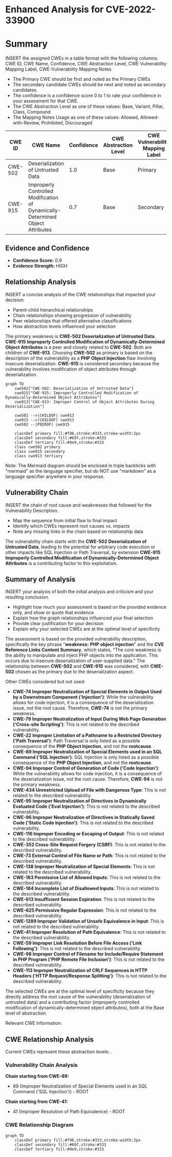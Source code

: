 # Enhanced Analysis for CVE-2022-33900

# Summary
INSERT the assigned CWEs in a table format with the following columns: CWE ID, CWE Name, Confidence, CWE Abstraction Level, CWE Vulnerability Mapping Label, CWE-Vulnerability Mapping Notes
  - The Primary CWE should be first and noted as the Primary CWEs
  - The secondary candidate CWEs should be next and noted as secondary candidates.
  - The confidence is a confidence score 0 to 1 to rate your confidence in your assessment for that CWE.
  - The CWE Abstraction Level as one of these values: Base, Variant, Pillar, Class, Compound
  - The Mapping Notes Usage as one of these values: Allowed, Allowed-with-Review, Prohibited, Discouraged

| CWE ID | CWE Name | Confidence | CWE Abstraction Level | CWE Vulnerability Mapping Label | CWE-Vulnerability Mapping Notes |
|---|---|---|---|---|---|
| CWE-502 | Deserialization of Untrusted Data | 1.0 | Base | Primary | Allowed |
| CWE-915 | Improperly Controlled Modification of Dynamically-Determined Object Attributes | 0.7 | Base | Secondary | Allowed |

## Evidence and Confidence

*   **Confidence Score:** 0.9
*   **Evidence Strength:** HIGH

## Relationship Analysis
INSERT a concise analysis of the CWE relationships that impacted your decision:
  - Parent-child hierarchical relationships
  - Chain relationships showing progression of vulnerability
  - Peer relationships that offered alternative classifications
  - How abstraction levels influenced your selection

The primary weakness is **CWE-502 Deserialization of Untrusted Data**. **CWE-915 Improperly Controlled Modification of Dynamically-Determined Object Attributes** is a peer and closely related to **CWE-502**. Both are children of **CWE-913**. Choosing **CWE-502** as primary is based on the description of the vulnerability as a **PHP Object Injection** flaw involving insecure deserialization. **CWE-915** is considered secondary because the vulnerability involves modification of object attributes through deserialization.

```mermaid
graph TD
    cwe502["CWE-502: Deserialization of Untrusted Data"]
    cwe915["CWE-915: Improperly Controlled Modification of Dynamically-Determined Object Attributes"]
    cwe913["CWE-913: Improper Control of Object Attributes During Deserialization"]

    cwe502 -->|CHILDOF| cwe913
    cwe915 -->|CHILDOF| cwe913
    cwe502 --|PEEROF| cwe915

    classDef primary fill:#f96,stroke:#333,stroke-width:2px
    classDef secondary fill:#69f,stroke:#333
    classDef tertiary fill:#9e9,stroke:#333
    class cwe502 primary
    class cwe915 secondary
    class cwe913 tertiary
```

Note: The Mermaid diagram should be enclosed in triple backticks with "mermaid" as the language specifier, but do NOT use "markdown" as a language specifier anywhere in your response.

## Vulnerability Chain
INSERT the chain of root cause and weaknesses that followed for the Vulnerability Description.
  - Map the sequence from initial flaw to final impact
  - Identify which CWEs represent root causes vs. impacts
  - Note any missing links in the chain based on relationship data

The vulnerability chain starts with the **CWE-502 Deserialization of Untrusted Data**, leading to the potential for arbitrary code execution or other impacts like SQL Injection or Path Traversal, by extension **CWE-915 Improperly Controlled Modification of Dynamically-Determined Object Attributes** is a contributing factor to this exploitation.

## Summary of Analysis
INSERT your analysis of both the initial analysis and criticism and your resulting conclusion.
  - Highlight how much your assessment is based on the provided evidence only, and show or quote that evidence.
  - Explain how the graph relationships influenced your final selection
  - Provide clear justification for your decision
  - Explain why your selected CWEs are at the optimal level of specificity

The assessment is based on the provided vulnerability description, specifically the key phrase "**weakness:** **PHP object injection**" and the **CVE Reference Links Content Summary**, which states, "The core weakness is the ability to manipulate and inject PHP objects into the application. This occurs due to insecure deserialization of user-supplied data." The relationship between **CWE-502** and **CWE-915** was considered, with **CWE-502** chosen as the primary due to the deserialization aspect.

Other CWEs considered but not used:

*   **CWE-74 Improper Neutralization of Special Elements in Output Used by a Downstream Component ('Injection')**: While the vulnerability allows for code injection, it is a consequence of the deserialization issue, not the root cause. Therefore, **CWE-74** is not the primary weakness.
*   **CWE-79 Improper Neutralization of Input During Web Page Generation ('Cross-site Scripting')**: This is not related to the described vulnerability.
*   **CWE-22 Improper Limitation of a Pathname to a Restricted Directory ('Path Traversal')**: Path Traversal is only listed as a possible consequence of the **PHP Object Injection**, and not the **rootcause**.
*   **CWE-89 Improper Neutralization of Special Elements used in an SQL Command ('SQL Injection')**: SQL Injection is only listed as a possible consequence of the **PHP Object Injection**, and not the **rootcause**.
*   **CWE-94 Improper Control of Generation of Code ('Code Injection')**: While the vulnerability allows for code injection, it is a consequence of the deserialization issue, not the root cause. Therefore, **CWE-94** is not the primary weakness.
*   **CWE-434 Unrestricted Upload of File with Dangerous Type**: This is not related to the described vulnerability.
*   **CWE-95 Improper Neutralization of Directives in Dynamically Evaluated Code ('Eval Injection')**: This is not related to the described vulnerability.
*   **CWE-96 Improper Neutralization of Directives in Statically Saved Code ('Static Code Injection')**: This is not related to the described vulnerability.
*   **CWE-116 Improper Encoding or Escaping of Output**: This is not related to the described vulnerability.
*   **CWE-352 Cross-Site Request Forgery (CSRF)**: This is not related to the described vulnerability.
*   **CWE-73 External Control of File Name or Path**: This is not related to the described vulnerability.
*   **CWE-138 Improper Neutralization of Special Elements**: This is not related to the described vulnerability.
*   **CWE-183 Permissive List of Allowed Inputs**: This is not related to the described vulnerability.
*   **CWE-184 Incomplete List of Disallowed Inputs**: This is not related to the described vulnerability.
*   **CWE-613 Insufficient Session Expiration**: This is not related to the described vulnerability.
*   **CWE-625 Permissive Regular Expression**: This is not related to the described vulnerability.
*   **CWE-1289 Improper Validation of Unsafe Equivalence in Input**: This is not related to the described vulnerability.
*   **CWE-41 Improper Resolution of Path Equivalence**: This is not related to the described vulnerability.
*   **CWE-59 Improper Link Resolution Before File Access ('Link Following')**: This is not related to the described vulnerability.
*   **CWE-98 Improper Control of Filename for Include/Require Statement in PHP Program ('PHP Remote File Inclusion')**: This is not related to the described vulnerability.
*   **CWE-113 Improper Neutralization of CRLF Sequences in HTTP Headers ('HTTP Request/Response Splitting')**: This is not related to the described vulnerability.

The selected CWEs are at the optimal level of specificity because they directly address the root cause of the vulnerability (deserialization of untrusted data) and a contributing factor (improperly controlled modification of dynamically-determined object attributes), both at the Base level of abstraction.

Relevant CWE Information:


## CWE Relationship Analysis

Current CWEs represent these abstraction levels: .


### Vulnerability Chain Analysis

**Chain starting from CWE-89:**
- 89 (Improper Neutralization of Special Elements used in an SQL Command ('SQL Injection')) - ROOT


**Chain starting from CWE-41:**
- 41 (Improper Resolution of Path Equivalence) - ROOT



### CWE Relationship Diagram

```mermaid
graph TD
    classDef primary fill:#f96,stroke:#333,stroke-width:2px
    classDef secondary fill:#69f,stroke:#333
    classDef tertiary fill:#9e9,stroke:#333
```